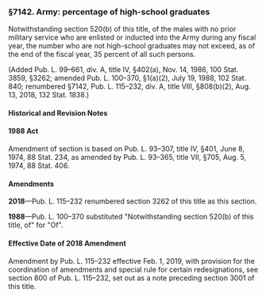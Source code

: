 ### §7142. Army: percentage of high-school graduates ###

Notwithstanding section 520(b) of this title, of the males with no prior military service who are enlisted or inducted into the Army during any fiscal year, the number who are not high-school graduates may not exceed, as of the end of the fiscal year, 35 percent of all such persons.

(Added Pub. L. 99–661, div. A, title IV, §402(a), Nov. 14, 1986, 100 Stat. 3859, §3262; amended Pub. L. 100–370, §1(a)(2), July 19, 1988, 102 Stat. 840; renumbered §7142, Pub. L. 115–232, div. A, title VIII, §808(b)(2), Aug. 13, 2018, 132 Stat. 1838.)

#### Historical and Revision Notes ####

#### 1988 Act ####

Amendment of section is based on Pub. L. 93–307, title IV, §401, June 8, 1974, 88 Stat. 234, as amended by Pub. L. 93–365, title VII, §705, Aug. 5, 1974, 88 Stat. 406.

#### Amendments ####

**2018**—Pub. L. 115–232 renumbered section 3262 of this title as this section.

**1988**—Pub. L. 100–370 substituted "Notwithstanding section 520(b) of this title, of" for "Of".

#### Effective Date of 2018 Amendment ####

Amendment by Pub. L. 115–232 effective Feb. 1, 2019, with provision for the coordination of amendments and special rule for certain redesignations, see section 800 of Pub. L. 115–232, set out as a note preceding section 3001 of this title.
